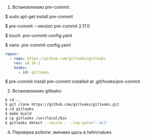 1. Встановлюємо pre-commit:

$ sudo apt-get install pre-commit

$ pre-commit --version
pre-commit 2.17.0

$ touch .pre-commit-config.yaml

$ nano .pre-commit-config.yaml

```yaml
repos:
  - repo: https://github.com/gitleaks/gitleaks
    rev: v8.16.1
    hooks:
      - id: gitleaks
```
$ pre-commit install
pre-commit installed at .git/hooks/pre-commit

2. Встановлюємо gitleaks:
```bash
$ cd ..
$ git clone https://github.com/gitleaks/gitleaks.git
$ cd gitleaks
$ make build
$ cp gitleaks /usr/local/bin
$ gitleaks detect --source . --log-opts="--all"
```

4. Перевірка роботи: змінимо щось в helm/values
